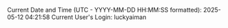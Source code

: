 Current Date and Time (UTC - YYYY-MM-DD HH:MM:SS formatted): 2025-05-12 04:21:58
Current User's Login: luckyaiman
